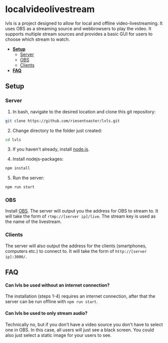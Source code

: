 # localvideolivestream

lvls is a project designed to allow for local and offline video-livestreaming. It uses OBS as a streaming source and webbrowsers to play the video. It supports multiple stream sources and provides a basic GUI for users to choose which stream to watch.

- **[Setup](https://github.com/riesentoaster/lvls/blob/master/README.md#Setup)**
  - [Server](https://github.com/riesentoaster/lvls/blob/master/README.md#Server)
  - [OBS](https://github.com/riesentoaster/lvls/blob/master/README.md#OBS)
  - [Clients](https://github.com/riesentoaster/lvls/blob/master/README.md#Clients)
- **[FAQ](https://github.com/riesentoaster/lvls/blob/master/README.md#FAQ)**

## Setup

### Server

1) In bash, navigate to the desired location and clone this git repository: 

```bash
git clone https://github.com/riesentoaster/lvls.git
```

2) Change directory to the folder just created:
```bash
cd lvls
```

3) If you haven't already, install [node.js](https://nodejs.org/en/download/).

4) Install nodejs-packages:
```bash
npm install
```

5) Run the server:
```bash
npm run start
```

### OBS

Install [OBS](www.obsproject.com). The server will output you the address for OBS to stream to. It will take the form of `rtmp://[server ip]/live`. The stream key is used as the name of the livestream.

### Clients

The server will also output the address for the clients (smartphones, computers etc.) to connect to. It will take the form of `http://[server ip]:3000/`.


## FAQ

#### Can lvls be used without an internet connection?

The installation (steps 1-4) requires an internet connection, after that the server can be run offline with `npm run start`.

#### Can lvls be used to only stream audio?

Technically no, but if you don't have a video source you don't have to select one in OBS. In this case, all users will just see a black screen. You could also just select a static image for your users to see.
